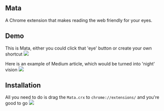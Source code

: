 ## Mata
A Chrome extension that makes reading the web friendly for your eyes.

## Demo
This is Mata, either you could click that 'eye' button or create your own shortcut
![](http://i.imgur.com/Adw6b37.png)

Here is an example of Medium article, which would be turned into 'night' vision
![](http://g.recordit.co/qtEgeaAP5k.gif)


## Installation
All you need to do is drag the `Mata.crx` to `chrome://extensions/` and you're good to go
![](http://g.recordit.co/QB4jOCZi4u.gif)
